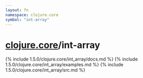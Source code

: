 ```yaml
---
layout: fn
namespace: clojure.core
symbol: "int-array"
---
```


# [clojure.core](../)/int-array

{% include 1.5.0/clojure.core/int_array/docs.md %}
{% include 1.5.0/clojure.core/int_array/examples.md %}
{% include 1.5.0/clojure.core/int_array/src.md %}

